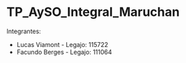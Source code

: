 # TP_AySO_Integral_Maruchan

Integrantes:
- Lucas Viamont - Legajo: 115722
- Facundo Berges - Legajo: 111064

